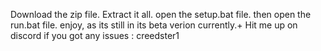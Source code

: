 Download the zip file.
Extract it all.
open the setup.bat file.
then open the run.bat file.
enjoy, as its still in its beta verion currently.+
Hit me up on discord if you got any issues : creedster1
